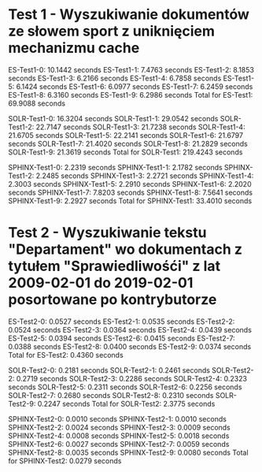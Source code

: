 # Test 1 - Wyszukiwanie dokumentów ze słowem sport z uniknięciem mechanizmu cache

ES-Test1-0: 10.1442 seconds
ES-Test1-1: 7.4763 seconds
ES-Test1-2: 8.1853 seconds
ES-Test1-3: 6.2166 seconds
ES-Test1-4: 6.7858 seconds
ES-Test1-5: 6.1424 seconds
ES-Test1-6: 6.0977 seconds
ES-Test1-7: 6.2459 seconds
ES-Test1-8: 6.3160 seconds
ES-Test1-9: 6.2986 seconds
Total for ES-Test1: 69.9088 seconds

SOLR-Test1-0: 16.3204 seconds
SOLR-Test1-1: 29.0542 seconds
SOLR-Test1-2: 22.7147 seconds
SOLR-Test1-3: 21.7238 seconds
SOLR-Test1-4: 21.6705 seconds
SOLR-Test1-5: 22.2141 seconds
SOLR-Test1-6: 21.6797 seconds
SOLR-Test1-7: 21.4020 seconds
SOLR-Test1-8: 21.2829 seconds
SOLR-Test1-9: 21.3619 seconds
Total for SOLR-Test1: 219.4243 seconds

SPHINX-Test1-0: 2.2319 seconds
SPHINX-Test1-1: 2.1782 seconds
SPHINX-Test1-2: 2.2485 seconds
SPHINX-Test1-3: 2.2721 seconds
SPHINX-Test1-4: 2.3003 seconds
SPHINX-Test1-5: 2.2910 seconds
SPHINX-Test1-6: 2.2020 seconds
SPHINX-Test1-7: 7.8203 seconds
SPHINX-Test1-8: 7.5641 seconds
SPHINX-Test1-9: 2.2927 seconds
Total for SPHINX-Test1: 33.4010 seconds

# Test 2 - Wyszukiwanie tekstu "Departament" wo dokumentach z tytułem "Sprawiedliwośći" z lat 2009-02-01 do 2019-02-01 posortowane po kontrybutorze

ES-Test2-0: 0.0527 seconds
ES-Test2-1: 0.0535 seconds
ES-Test2-2: 0.0524 seconds
ES-Test2-3: 0.0364 seconds
ES-Test2-4: 0.0439 seconds
ES-Test2-5: 0.0394 seconds
ES-Test2-6: 0.0415 seconds
ES-Test2-7: 0.0388 seconds
ES-Test2-8: 0.0400 seconds
ES-Test2-9: 0.0374 seconds
Total for ES-Test2: 0.4360 seconds

SOLR-Test2-0: 0.2181 seconds
SOLR-Test2-1: 0.2461 seconds
SOLR-Test2-2: 0.2719 seconds
SOLR-Test2-3: 0.2286 seconds
SOLR-Test2-4: 0.2323 seconds
SOLR-Test2-5: 0.2311 seconds
SOLR-Test2-6: 0.2256 seconds
SOLR-Test2-7: 0.2680 seconds
SOLR-Test2-8: 0.2310 seconds
SOLR-Test2-9: 0.2247 seconds
Total for SOLR-Test2: 2.3775 seconds

SPHINX-Test2-0: 0.0010 seconds
SPHINX-Test2-1: 0.0010 seconds
SPHINX-Test2-2: 0.0024 seconds
SPHINX-Test2-3: 0.0009 seconds
SPHINX-Test2-4: 0.0008 seconds
SPHINX-Test2-5: 0.0018 seconds
SPHINX-Test2-6: 0.0027 seconds
SPHINX-Test2-7: 0.0059 seconds
SPHINX-Test2-8: 0.0035 seconds
SPHINX-Test2-9: 0.0080 seconds
Total for SPHINX-Test2: 0.0279 seconds
